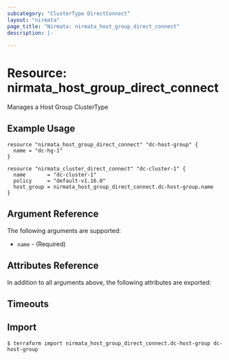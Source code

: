 ```yaml
---
subcategory: "ClusterType DirectConnect"
layout: "nirmata"
page_title: "Nirmata: nirmata_host_group_direct_connect"
description: |-
  
---
```


# Resource: nirmata_host_group_direct_connect

Manages a Host Group ClusterType 


## Example Usage

```hcl
resource "nirmata_host_group_direct_connect" "dc-host-group" {
  name = "dc-hg-1"
}

resource "nirmata_cluster_direct_connect" "dc-cluster-1" {
  name       = "dc-cluster-1"
  policy     = "default-v1.16.0"
  host_group = nirmata_host_group_direct_connect.dc-host-group.name
}

```

## Argument Reference

The following arguments are supported:

* `name` - (Required) 

## Attributes Reference

In addition to all arguments above, the following attributes are exported:


## Timeouts


## Import


```
$ terraform import nirmata_host_group_direct_connect.dc-host-group dc-host-group
```

